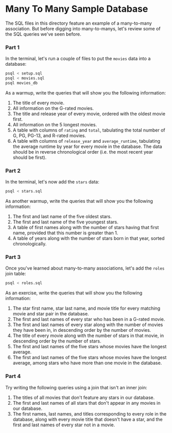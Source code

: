 # Many To Many Sample Database

The SQL files in this directory feature an example of a many-to-many association. But before digging into many-to-manys, let's review some of the SQL queries we've seen before.

### Part 1

In the terminal, let's run a couple of files to put the `movies` data into a database:

```sh
psql < setup.sql
psql < movies.sql
psql movies_db
```

As a warmup, write the queries that will show you the following information:

1.  The title of every movie.
1.  All information on the G-rated movies.
1.  The title and release year of every movie, ordered with the oldest movie first.
1.  All information on the 5 longest movies.
1.  A table with columns of `rating` and `total`, tabulating the total number of G, PG, PG-13, and R-rated movies.
1.  A table with columns of `release_year` and `average_runtime`, tabulating the average runtime by year for every movie in the database. The data should be in reverse chronological order (i.e. the most recent year should be first).

### Part 2

In the terminal, let's now add the `stars` data:

```sh
psql < stars.sql
```

As another warmup, write the queries that will show you the following information:

1.  The first and last name of the five oldest stars.
1.  The first and last name of the five youngest stars.
1.  A table of first names along with the number of stars having that first name, provided that this number is greater than 1.
1.  A table of years along with the number of stars born in that year, sorted chronologically.

### Part 3

Once you've learned about many-to-many associations, let's add the `roles` join table:

```sh
psql < roles.sql
```

As an exercise, write the queries that will show you the following information:

1.  The star first name, star last name, and movie title for every matching movie and star pair in the database.
1.  The first and last names of every star who has been in a G-rated movie.
1.  The first and last names of every star along with the number of movies they have been in, in descending order by the number of movies.
1.  The title of every movie along with the number of stars in that movie, in descending order by the number of stars.
1.  The first and last names of the five stars whose movies have the longest average.
1.  The first and last names of the five stars whose movies have the longest average, among stars who have more than one movie in the database.

### Part 4

Try writing the following queries using a join that isn't an inner join:

1.  The titles of all movies that don't feature any stars in our database.
2.  The first and last names of all stars that don't appear in any movies in our database.
3.  The first names, last names, and titles corresponding to every role in the database, along with every movie title that doesn't have a star, and the first and last names of every star not in a movie.
